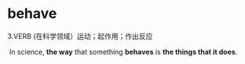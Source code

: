 # behave

3.VERB (在科学领域）运动；起作用；作出反应

​	In science, **the way** that something **behaves** is **the things that it does**.